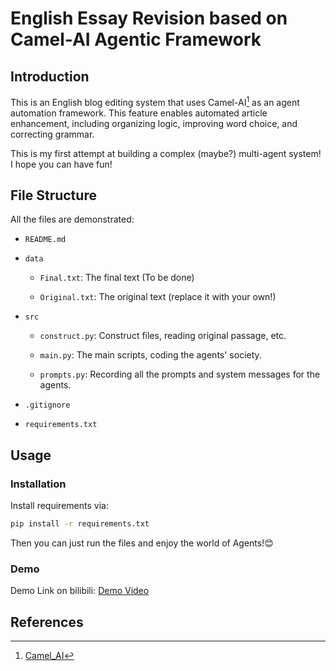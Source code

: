 <!--
 * @Author: Xiyuan Yang   xiyuan_yang@outlook.com
 * @Date: 2025-04-11 14:46:06
 * @LastEditors: Xiyuan Yang   xiyuan_yang@outlook.com
 * @LastEditTime: 2025-04-11 16:30:45
 * @FilePath: /Autogen-English-Essay/README.md
 * @Description: 
 * Do you code and make progress today?
 * Copyright (c) 2025 by Xiyuan Yang, All Rights Reserved. 
-->
# English Essay Revision based on Camel-AI Agentic Framework

## Introduction

This is an English blog editing system that uses Camel-AI[^1] as an agent automation framework. This feature enables automated article enhancement, including organizing logic, improving word choice, and correcting grammar.

This is my first attempt at building a complex (maybe?) multi-agent system! I hope you can have fun!

## File Structure

All the files are demonstrated:

- `README.md`

- `data`

  - `Final.txt`: The final text (To be done)

  - `Original.txt`: The original text (replace it with your own!)

- `src`

  - `construct.py`: Construct files, reading original passage, etc.

  - `main.py`: The main scripts, coding the agents' society.

  - `prompts.py`: Recording all the prompts and system messages for the agents.

- `.gitignore`

- `requirements.txt`

## Usage

### Installation

Install requirements via:

```bash
pip install -r requirements.txt
```

Then you can just run the files and enjoy the world of Agents!😊

### Demo

Demo Link on bilibili: [Demo Video](https://www.bilibili.com/video/BV1bL5UzqEvW/?share_source=copy_web&vd_source=449c41570cbea523894c9684197430b8)

## References

[^1]: [Camel_AI](https://github.com/camel-ai/camel)
